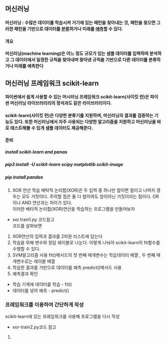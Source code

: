 ## 머신러닝  

#### 머신러닝 : 수많은 데이터를 학습시켜 거기에 있는 패턴을 찾아내는 것, 패턴을 찾으면 그러한 패턴을 기반으로 데이터를 <u>분류</u>하거나 미래를 <u>예측</u>할 수 있다.

#### 개요  
<h4> 머신러닝(machine learning)은 어느 정도 규모가 있는 샘플 데이터를 입력하여 분석하고 그 데이터에서 일정한 규칙을 찾아내며 찾아낸 규칙을 기반으로 다른 데이터를 분류하거나 미래를 예측한다</h4>  


## 머신러닝 프레임워크 scikit-learn

#### 파이썬에서 쉽게 사용할 수 있는 머시러닝 프레임워크 scikit-learn(사이킷 런)은 파이썬 머신러닝 라이브러리리의 정석과도 같은 라이브러리이다.  
#### scikit-learn(사이킷 런)은 다양한 분류기를 지원하며, 머신러닝의 결과를 검증하는 기능도 있다. 또한 머신러닝에서 자주 사용되는 다양한 알고리즘을 지원하고 머신러닝을 바로 테스트해볼 수 있게 샘플 데이터도 제공해준다.

#### 준비  
##### install scikit-learn and panas  
##### pip3 install -U scikit-learn scipy matplotlib scikit-image
##### pip install pandas 

1. XOR 연산 학습
배탁적 논리합(XOR)은 두 입력 중 하나만 참이면 참이고 나머지 경우는 모두 거짓이다. 주의할 점은 둘 다 참이여도 참이아닌 거짓이라는 점이다. OR 이나 AND 연산과는 차이가 있다.  
이러한 배타적 논리합(XOR)연산을 학습하는 프로그램을 만들어보자  
* xor.train1.py 코드참고  
코드를 살펴보면 
1. XOR연산의 입력과 결과를 2차원 리스트에 담는다 
2. 학습을 위해 변수와 정답 레이블로 나눈다. 이렇게 나눠야 scikit-learn의 fit함수를 수행할 수 있다.
3. SVM알고리즘 사용 fit()메서드의 첫 번째 매개변수는 학습데이터 배열 , 두 번째 매개변수로는 레이블 배열
4. 학습한 결과를 기반으로 데이터를 예측 predict()메서드 사용
5. 예측결과 확인
* 학습 기계에 데이터를 학습 - fit() 
* 데이터를 넣어 예측 - predict()

### 프레임워크를 이용하여 간단하게 작성
scikit-learn에 있는 프레임워크를 사용해 프로그램을 다시 작성
* xor-train2.py코드 참고
1.
